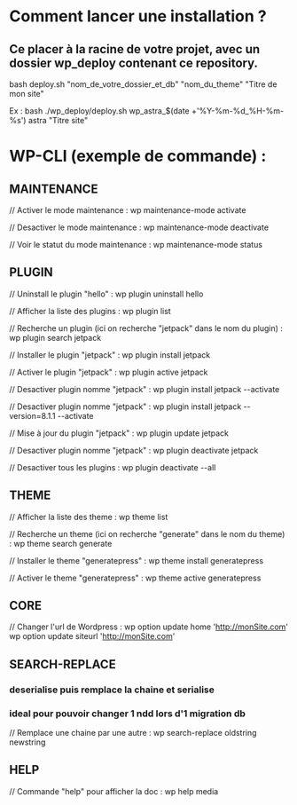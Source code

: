 # Comment lancer une installation ?

## Ce placer à la racine de votre projet, avec un dossier wp_deploy contenant ce repository.

bash deploy.sh "nom_de_votre_dossier_et_db" "nom_du_theme" "Titre de mon site"

Ex : 
bash ./wp_deploy/deploy.sh wp_astra_$(date +'%Y-%m-%d_%H-%m-%s') astra "Titre site"

# WP-CLI (exemple de commande) :

## MAINTENANCE

// Activer le mode maintenance :
wp maintenance-mode activate

// Desactiver le mode maintenance :
wp maintenance-mode deactivate

// Voir le statut du mode maintenance :
wp maintenance-mode status

## PLUGIN

// Uninstall le plugin "hello" :
wp plugin uninstall hello

// Afficher la liste des plugins :
wp plugin list

// Recherche un plugin (ici on recherche "jetpack" dans le nom du plugin) :
wp plugin search jetpack

// Installer le plugin "jetpack" :
wp plugin install jetpack

// Activer le plugin "jetpack" :
wp plugin active jetpack

// Desactiver plugin nomme "jetpack" :
wp plugin install jetpack --activate

// Desactiver plugin nomme "jetpack" :
wp plugin install jetpack --version=8.1.1 --activate

// Mise à jour du plugin "jetpack" :
wp plugin update jetpack

// Desactiver plugin nomme "jetpack" :
wp plugin deactivate jetpack

// Desactiver tous les plugins :
wp plugin deactivate --all

## THEME

// Afficher la liste des theme :
wp theme list

// Recherche un theme (ici on recherche "generate" dans le nom du theme) :
wp theme search generate

// Installer le theme "generatepress" :
wp theme install generatepress

// Activer le theme "generatepress" :
wp theme active generatepress

## CORE

// Changer l'url de Wordpress :
wp option update home 'http://monSite.com'
wp option update siteurl 'http://monSite.com'

## SEARCH-REPLACE
### deserialise puis remplace la chaine et serialise
### ideal pour pouvoir changer 1 ndd lors d'1 migration db

// Remplace une chaine par une autre :
wp search-replace oldstring newstring

## HELP

// Commande "help" pour afficher la doc :
wp help media
